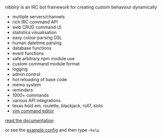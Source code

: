nibblrjr is an IRC bot framework for creating custom behaviour dynamically

* multiple servers/channels
* rich IRC command API
* web CRUD command UI
* statistics visualisation
* easy colour parsing DSL
* human datetime parsing
* database functions
* event functions
* safe arbitrary npm module use
* custom command module format
* logging
* admin control
* hot reloading of base code
* memo system
* reminders
* 1000+ commands
* various API integrations
* texas hold em, roulette, blackjack, roll7, slots
* [vim command editor](https://www.github.com/kirjavascript/nibblrjr.vim)

[//]: # (__repo__)

[read the documentation](DOCUMENTATION.md)

or see the [example config](config.json.example) and then type `~help`
